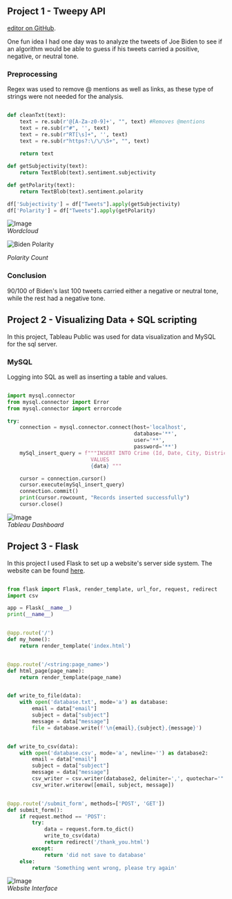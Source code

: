 ## Project 1 - Tweepy API

[editor on GitHub](https://github.com/rtlaceste/Pages/edit/gh-pages/index.md).

One fun idea I had one day was to analyze the tweets of Joe Biden to see if an algorithm would be able to guess if his tweets carried a positive, negative, or neutral tone.

### Preprocessing

Regex was used to remove @ mentions as well as links, as these type of strings were not needed for the analysis.

```python

def cleanTxt(text):
    text = re.sub(r'@[A-Za-z0-9]+', "", text) #Removes @mentions
    text = re.sub(r"#", '', text)
    text = re.sub(r"RT[\s]+", '', text)
    text = re.sub(r"https?:\/\/\S+", "", text)
    
    return text

def getSubjectivity(text):
    return TextBlob(text).sentiment.subjectivity

def getPolarity(text):
    return TextBlob(text).sentiment.polarity

df['Subjectivity'] = df["Tweets"].apply(getSubjectivity)
df['Polarity'] = df["Tweets"].apply(getPolarity)

```


![Image](https://raw.githubusercontent.com/rtlaceste/rtlaceste.github.io/gh-pages/WordCloud.JPG)       
*Wordcloud*





![Biden Polarity](https://raw.githubusercontent.com/rtlaceste/rtlaceste.github.io/gh-pages/Biden%20Bar.JPG) 

*Polarity Count*




### Conclusion

90/100 of Biden's last 100 tweets carried either a negative or neutral tone, while the rest had a negative tone. 


## Project 2 - Visualizing Data + SQL scripting

In this project, Tableau Public was used for data visualization and MySQL for the sql server.

### MySQL

Logging into SQL as well as inserting a table and values.


```python

import mysql.connector
from mysql.connector import Error
from mysql.connector import errorcode

try:
    connection = mysql.connector.connect(host='localhost',
                                         database='**',
                                         user='**',
                                         password='**')
    mySql_insert_query = f"""INSERT INTO Crime (Id, Date, City, District) 
                           VALUES 
                           {data} """

    cursor = connection.cursor()
    cursor.execute(mySql_insert_query)
    connection.commit()
    print(cursor.rowcount, "Records inserted successfully")
    cursor.close()

```


![Image](https://raw.githubusercontent.com/rtlaceste/rtlaceste.github.io/gh-pages/Tableau.JPG)       
*Tableau Dashboard*

## Project 3 - Flask

In this project I used Flask to set up a website's server side system. The website can be found [here](https://rtlaceste.pythonanywhere.com/).


```python

from flask import Flask, render_template, url_for, request, redirect
import csv

app = Flask(__name__)
print(__name__)


@app.route('/')
def my_home():
    return render_template('index.html')


@app.route('/<string:page_name>')
def html_page(page_name):
    return render_template(page_name)


def write_to_file(data):
    with open('database.txt', mode='a') as database:
        email = data["email"]
        subject = data["subject"]
        message = data["message"]
        file = database.write(f'\n{email},{subject},{message}')


def write_to_csv(data):
    with open('database.csv', mode='a', newline='') as database2:
        email = data["email"]
        subject = data["subject"]
        message = data["message"]
        csv_writer = csv.writer(database2, delimiter=',', quotechar='"', quoting=csv.QUOTE_MINIMAL)
        csv_writer.writerow([email, subject, message])


@app.route('/submit_form', methods=['POST', 'GET'])
def submit_form():
    if request.method == 'POST':
        try:
            data = request.form.to_dict()
            write_to_csv(data)
            return redirect('/thank_you.html')
        except:
            return 'did not save to database'
    else:
        return 'Something went wrong, please try again'
```

![Image](https://raw.githubusercontent.com/rtlaceste/rtlaceste.github.io/main/flask.JPG)       
*Website Interface*















